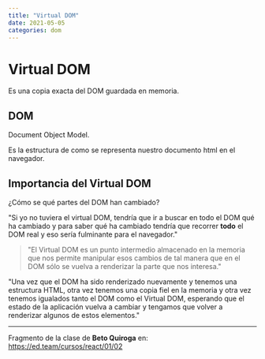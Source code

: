 ```yaml
---
title: "Virtual DOM"
date: 2021-05-05
categories: dom
---
```


# Virtual DOM

Es una copia exacta del DOM guardada en memoria.

## DOM

Document Object Model.

Es la estructura de como se representa nuestro documento html en el navegador.

## Importancia del Virtual DOM

¿Cómo se qué partes del DOM han cambiado?

"Si yo no tuviera el virtual DOM, tendría que ir a buscar en todo el DOM qué ha cambiado y para saber qué ha cambiado tendría que recorrer **todo** el DOM real y eso sería fulminante para el navegador."

> "El Virtual DOM es un punto intermedio almacenado en la memoria que nos permite manipular esos cambios de tal manera que en el DOM sólo se vuelva a renderizar la parte que nos interesa."

"Una vez que el DOM ha sido renderizado nuevamente y tenemos una estructura HTML, otra vez tenemos una copia fiel en la memoria y otra vez tenemos igualados tanto el DOM como el Virtual DOM, esperando que el estado de la aplicación vuelva a cambiar y tengamos que volver a renderizar algunos de estos elementos."

---

Fragmento de la clase de **Beto Quiroga** en: https://ed.team/cursos/react/01/02